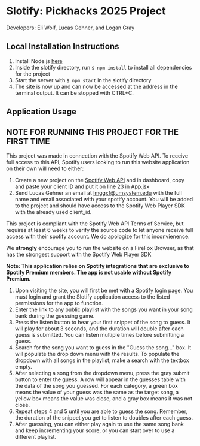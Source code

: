 # Slotify: Pickhacks 2025 Project
Developers: Eli Wolf, Lucas Gehner, and Logan Gray
## Local Installation Instructions
1. Install Node.js [here](https://nodejs.org/en/download)
2. Inside the slotify directory, run `$ npm install` to install all dependencies for the project
3. Start the server with `$ npm start` in the slotify directory
4. The site is now up and can now be accessed at the address in the terminal output. It can be stopped with CTRL+C.
## Application Usage
## NOTE FOR RUNNING THIS PROJECT FOR THE FIRST TIME
This project was made in connection with the Spotify Web API. To receive full access to this API, Spotify users looking to run this website application on their own will need to either:
1. Create a new project on the [Spotify Web API](https://developer.spotify.com/dashboard) and in dashboard, copy and paste your client ID and put it on line 23 in App.jsx
2. Send Lucas Gehner an email at lmggxf@umsystem.edu with the full name and email associated with your spotify account. You will be added to the project and should have access to the Spotify Web Player SDK with the already used client_id. 

This project is compliant with the Spotify Web API Terms of Service, but requires at least 6 weeks to verify the source code to let anyone receive full access with their spotify account. We do apologize for this inconvienence. 

We **strongly** encourage you to run the website on a FireFox Browser, as that has the strongest support with the Spotify Web Player SDK

**Note: This application relies on Spotify integrations that are exclusive to Spotify Premium members. The app is not usable without Spotify Premium.**
1. Upon visiting the site, you will first be met with a Spotify login page. You must login and grant the Slotify application access to the listed permissions for the app to function.
2. Enter the link to any public playlist with the songs you want in your song bank during the guessing game.
3. Press the listen button to hear your first snippet of the song to guess. It will play for about 3 seconds, and the duration will double after each guess is submitted. You can listen multiple times before submitting a guess.
4. Search for the song you want to guess in the "Guess the song..." box. It will populate the drop down menu with the results. To populate the dropdown with all songs in the playlist, make a search with the textbox empty.
5. After selecting a song from the dropdown menu, press the gray submit button to enter the guess. A row will appear in the guesses table with the data of the song you guessed. For each category, a green box means the value of your guess was the same as the target song, a yellow box means the value was close, and a gray box means it was not close.
6. Repeat steps 4 and 5 until you are able to guess the song. Remember, the duration of the snippet you get to listen to doubles after each guess.
7. After guessing, you can either play again to use the same song bank and keep incrementing your score, or you can start over to use a different playlist.

